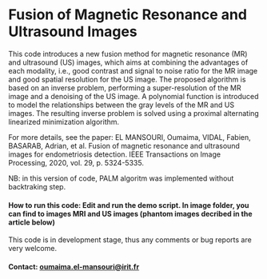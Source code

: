 # Fusion of Magnetic Resonance and Ultrasound Images

This code introduces a new fusion method for magnetic resonance (MR) and ultrasound (US) images, which aims at combining the advantages of each modality, i.e., good contrast and signal to noise ratio for the MR image and good spatial resolution for the US image. The proposed algorithm is based on an inverse problem, performing a  super-resolution of the MR image and a denoising of the US image. A polynomial function is introduced to model the relationships between the gray levels of the MR and US images. The resulting inverse problem is solved using a proximal alternating linearized minimization algorithm.

For more details, see the paper: 
EL MANSOURI, Oumaima, VIDAL, Fabien, BASARAB, Adrian, et al. Fusion of magnetic resonance and ultrasound images for endometriosis detection. IEEE Transactions on Image Processing, 2020, vol. 29, p. 5324-5335.

NB: in this version of code, PALM algoritm was implemented without backtraking step.

#### How to run this code: Edit and run the demo script. In image folder, you can find to images MRI and US images (phantom images decribed in the article below)

This code is in development stage, thus any comments or bug reports are very welcome.

#### Contact: oumaima.el-mansouri@irit.fr
